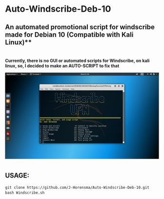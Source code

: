 # Auto-Windscribe-Deb-10
## An automated promotional script for windscribe made for Debian 10 (Compatible with Kali Linux)**
#
**Currently, there is no GUI or automated scripts for Windscribe, on kali linux, so, I decided to make an AUTO-SCRIPT to fix that**

![](https://github.com/J-Horensma/Auto-Windscribe-Deb-10/blob/master/Images/Windscape_Main.png)
#
## USAGE:
`git clone https://github.com/J-Horensma/Auto-Windscribe-Deb-10.git`
`bash Windscribe.sh`
